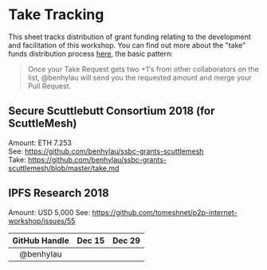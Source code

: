 # Take Tracking

This sheet tracks distribution of grant funding relating to the development and facilitation of this workshop. You can find out more about the "take" funds distribution process [here](https://github.com/benhylau/ssbc-grants-scuttlemesh/blob/master/README.md#funds-distribution), the basic pattern:

> Once your Take Request gets two +1's from other collaborators on the list, @benhylau will send you the requested amount and merge your Pull Request.

## Secure Scuttlebutt Consortium 2018 (for ScuttleMesh)

Amount: ETH 7.253  
See: https://github.com/benhylau/ssbc-grants-scuttlemesh  
Take: https://github.com/benhylau/ssbc-grants-scuttlemesh/blob/master/take.md

## IPFS Research 2018

Amount: USD 5,000
See: https://github.com/tomeshnet/p2p-internet-workshop/issues/55

| GitHub Handle | Dec 15 | Dec 29 |
|:-------------:|:------:|:------:|
| @benhylau     |        |        |
